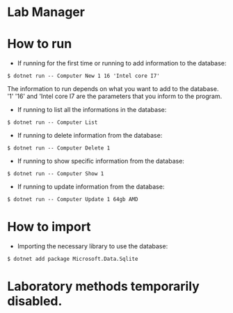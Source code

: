# Lab Manager


# How to run
- If running for the first time or running to add information to the database:
````
$ dotnet run -- Computer New 1 16 'Intel core I7'
````
The information to run depends on what you want to add to the database. '1' '16' and 'Intel core I7 are the parameters that you inform to the program.

- If running to list all the informations in the database: 
````
$ dotnet run -- Computer List
````

- If running to delete information from the database: 
````
$ dotnet run -- Computer Delete 1
````

- If running to show specific information from the database: 
````
$ dotnet run -- Computer Show 1
````

- If running to update information from the database: 
````
$ dotnet run -- Computer Update 1 64gb AMD
````


# How to import
 - Importing the necessary library to use the database:
````
$ dotnet add package Microsoft.Data.Sqlite
````

# Laboratory methods temporarily disabled.
